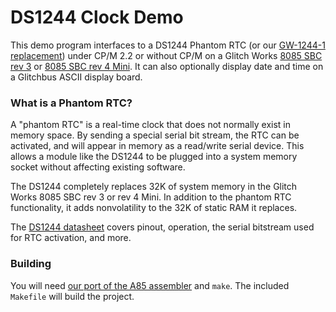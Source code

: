 # DS1244 Clock Demo

This demo program interfaces to a DS1244 Phantom RTC (or our [GW-1244-1 replacement](https://www.tindie.com/products/23132/)) under CP/M 2.2 or without CP/M on a Glitch Works [8085 SBC rev 3](https://www.tindie.com/products/21816/) or [8085 SBC rev 4 Mini](https://www.tindie.com/products/34563/). It can also optionally display date and time on a Glitchbus ASCII display board.

### What is a Phantom RTC?

A "phantom RTC" is a real-time clock that does not normally exist in memory space. By sending a special serial bit stream, the RTC can be activated, and will appear in memory as a read/write serial device. This allows a module like the DS1244 to be plugged into a system memory socket without affecting existing software.

The DS1244 completely replaces 32K of system memory in the Glitch Works 8085 SBC rev 3 or rev 4 Mini. In addition to the phantom RTC functionality, it adds nonvolatility to the 32K of static RAM it replaces.

The [DS1244 datasheet](DS1244_datasheet.pdf) covers pinout, operation, the serial bitstream used for RTC activation, and more.

### Building

You will need [our port of the A85 assembler](https://github.com/glitchwrks/a85) and `make`. The included `Makefile` will build the project.